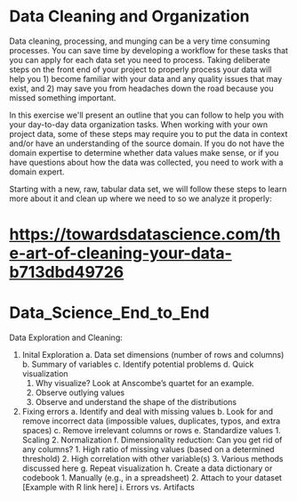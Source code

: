 # Data Cleaning and Organization

Data cleaning, processing, and munging can be a very time consuming processes. You can save time by developing a workflow for these tasks that you can apply for each data set you need to process. Taking deliberate steps on the front end of your project to properly process your data will help you 1) become familiar with your data and any quality issues that may exist, and 2) may save you from headaches down the road because you missed something important.

In this exercise we'll present an outline that you can follow to help you with your day-to-day data organization tasks. When working with your own project data, some of these steps may require you to put the data in context and/or have an understanding of the source domain. If you do not have the domain expertise to determine whether data values make sense, or if you have questions about how the data was collected, you need to work with a domain expert.

Starting with a new, raw, tabular data set, we will follow these steps to learn more about it and clean up where we need to so we analyze it properly:
# https://towardsdatascience.com/the-art-of-cleaning-your-data-b713dbd49726
# Data_Science_End_to_End

Data Exploration and Cleaning:
1. Inital Exploration
   a. Data set dimensions (number of rows and columns)
   b. Summary of variables
   c. Identify potential problems
   d. Quick visualization
     1. Why visualize? Look at Anscombe’s quartet for an example.
     2. Observe outlying values
     3. Observe and understand the shape of the distributions
2. Fixing errors
    a. Identify and deal with missing values
    b. Look for and remove incorrect data (impossible values, duplicates, typos, and extra spaces)
    c. Remove irrelevant columns or rows
    e. Standardize values
       1. Scaling
       2. Normalization
    f. Dimensionality reduction: Can you get rid of any columns?
       1. High ratio of missing values (based on a determined threshold)
       2. High correlation with other variable(s)
       3. Various methods discussed here
    g. Repeat visualization
    h. Create a data dictionary or codebook
       1. Manually (e.g., in a spreadsheet)
       2. Attach to your dataset [Example with R link here]
    i. Errors vs. Artifacts
